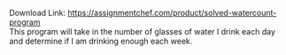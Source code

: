 Download Link: https://assignmentchef.com/product/solved-watercount-program
<br>
This program will take in the number of glasses of water I drink each day and determine if I am drinking enough each week.